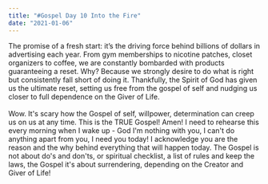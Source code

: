 ```yaml
---
title: "#Gospel Day 10 Into the Fire"
date: "2021-01-06"
---
```


The promise of a fresh start: it’s the driving force behind billions of dollars in advertising each year. From gym memberships to nicotine patches, closet organizers to coffee, we are constantly bombarded with products guaranteeing a reset. Why? Because we strongly desire to do what is right but consistently fall short of doing it. Thankfully, the Spirit of God has given us the ultimate reset, setting us free from the gospel of self and nudging us closer to full dependence on the Giver of Life.
<br/>  
Wow. It's scary how the Gospel of self, willpower, determination can creep us on us at any time. This is the TRUE Gospel! Amen! I need to rehearse this every morning when I wake up - God I'm nothing with you, I can't do anything apart from you, I need you today! I acknowledge you are the reason and the why behind everything that will happen today. The Gospel is not about do's and don'ts, or spiritual checklist, a list of rules and keep the laws, the Gospel it's about surrendering, depending on the Creator and Giver of Life!
